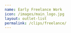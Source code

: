 ```yaml
---
name: Early Freelance Work
icon: /images/main_logo.jpg
layout: outlet-list
permalink: /clips/freelance/
---
```

